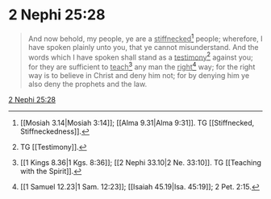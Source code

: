 # 2 Nephi 25:28

> And now behold, my people, ye are a <u>stiffnecked</u>[^a] people; wherefore, I have spoken plainly unto you, that ye cannot misunderstand. And the words which I have spoken shall stand as a <u>testimony</u>[^b] against you; for they are sufficient to <u>teach</u>[^c] any man the <u>right</u>[^d] way; for the right way is to believe in Christ and deny him not; for by denying him ye also deny the prophets and the law.

[2 Nephi 25:28](https://www.churchofjesuschrist.org/study/scriptures/bofm/2-ne/25?lang=eng&id=p28#p28)


[^a]: [[Mosiah 3.14|Mosiah 3:14]]; [[Alma 9.31|Alma 9:31]]. TG [[Stiffnecked, Stiffneckedness]].
[^b]: TG [[Testimony]].
[^c]: [[1 Kings 8.36|1 Kgs. 8:36]]; [[2 Nephi 33.10|2 Ne. 33:10]]. TG [[Teaching with the Spirit]].
[^d]: [[1 Samuel 12.23|1 Sam. 12:23]]; [[Isaiah 45.19|Isa. 45:19]]; 2 Pet. 2:15.
